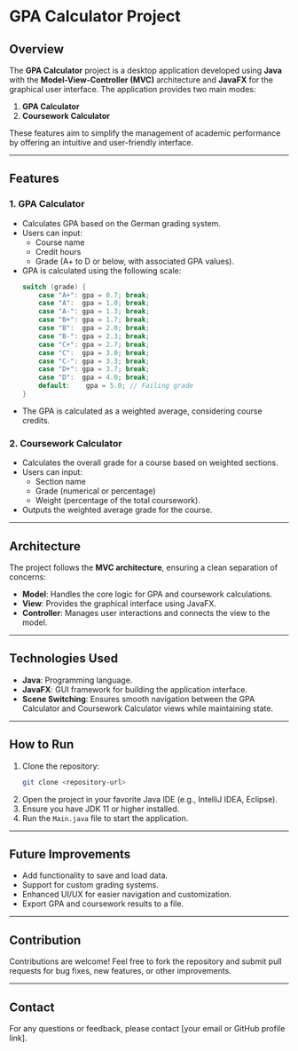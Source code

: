 # GPA Calculator Project

## Overview
The **GPA Calculator** project is a desktop application developed using **Java** with the **Model-View-Controller (MVC)** architecture and **JavaFX** for the graphical user interface. The application provides two main modes:

1. **GPA Calculator**
2. **Coursework Calculator**

These features aim to simplify the management of academic performance by offering an intuitive and user-friendly interface.

---

## Features

### 1. GPA Calculator
- Calculates GPA based on the German grading system.
- Users can input:
  - Course name
  - Credit hours
  - Grade (A+ to D or below, with associated GPA values).
- GPA is calculated using the following scale:
  ```java
  switch (grade) {
      case "A+": gpa = 0.7; break;
      case "A":  gpa = 1.0; break;
      case "A-": gpa = 1.3; break;
      case "B+": gpa = 1.7; break;
      case "B":  gpa = 2.0; break;
      case "B-": gpa = 2.3; break;
      case "C+": gpa = 2.7; break;
      case "C":  gpa = 3.0; break;
      case "C-": gpa = 3.3; break;
      case "D+": gpa = 3.7; break;
      case "D":  gpa = 4.0; break;
      default:    gpa = 5.0; // Failing grade
  }
  ```
- The GPA is calculated as a weighted average, considering course credits.

### 2. Coursework Calculator
- Calculates the overall grade for a course based on weighted sections.
- Users can input:
  - Section name
  - Grade (numerical or percentage)
  - Weight (percentage of the total coursework).
- Outputs the weighted average grade for the course.

---

## Architecture

The project follows the **MVC architecture**, ensuring a clean separation of concerns:
- **Model**: Handles the core logic for GPA and coursework calculations.
- **View**: Provides the graphical interface using JavaFX.
- **Controller**: Manages user interactions and connects the view to the model.

---

## Technologies Used
- **Java**: Programming language.
- **JavaFX**: GUI framework for building the application interface.
- **Scene Switching**: Ensures smooth navigation between the GPA Calculator and Coursework Calculator views while maintaining state.

---

## How to Run
1. Clone the repository:
   ```bash
   git clone <repository-url>
   ```
2. Open the project in your favorite Java IDE (e.g., IntelliJ IDEA, Eclipse).
3. Ensure you have JDK 11 or higher installed.
4. Run the `Main.java` file to start the application.

---

## Future Improvements
- Add functionality to save and load data.
- Support for custom grading systems.
- Enhanced UI/UX for easier navigation and customization.
- Export GPA and coursework results to a file.

---

## Contribution
Contributions are welcome! Feel free to fork the repository and submit pull requests for bug fixes, new features, or other improvements.

---

## Contact
For any questions or feedback, please contact [your email or GitHub profile link].

